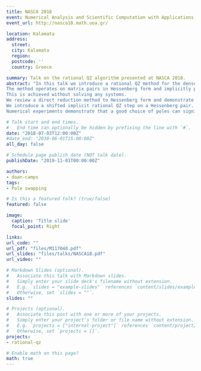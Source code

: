 ```yaml
---
title: NASCA 2018
event: Numerical Analysis and Scientific Computation with Applications
event_url: http://nasca18.math.uoa.gr/ 

location: Kalamata
address:
  street: 
  city: Kalamata
  region: 
  postcode: ''
  country: Greece

summary: Talk on the rational QZ algorithm presented at NASCA 2018.
abstract: "In this talk we introduce a rational QZ method for the dense, unsymmetric, generalized eigenvalue problem.
The method operates on matrix pairs in Hessenberg form and implicitly performs nested subspace iteration driven by elementary rational functions. 
This is achieved without solving any systems.
We review a direct reduction method to Hessenberg form and demonstrate that subspaces can be deflated already during the reduction phase.
We introduce a shifted implicit rational QZ step on a Hessenberg pair.
Numerical experiments demonstrate that a good choice of poles can significantly speedup the convergence compared to the QZ method."

# Talk start and end times.
#   End time can optionally be hidden by prefixing the line with `#`.
date: "2018-07-03T12:00:00Z"
#date_end: "2030-06-01T15:00:00Z"
all_day: false

# Schedule page publish date (NOT talk date).
publishDate: "2019-11-01T00:00:00Z"

authors:
- daan-camps
tags:
- Pole swapping

# Is this a featured talk? (true/false)
featured: false

image:
  caption: 'Title slide'
  focal_point: Right

links:
url_code: ""
url_pdf: "files/M117048.pdf"
url_slides: "files/talks/NASCA18.pdf"
url_video: ""

# Markdown Slides (optional).
#   Associate this talk with Markdown slides.
#   Simply enter your slide deck's filename without extension.
#   E.g. `slides = "example-slides"` references `content/slides/example-slides.md`.
#   Otherwise, set `slides = ""`.
slides: ""

# Projects (optional).
#   Associate this post with one or more of your projects.
#   Simply enter your project's folder or file name without extension.
#   E.g. `projects = ["internal-project"]` references `content/project/deep-learning/index.md`.
#   Otherwise, set `projects = []`.
projects:
- rational-qz

# Enable math on this page?
math: true
---
```

